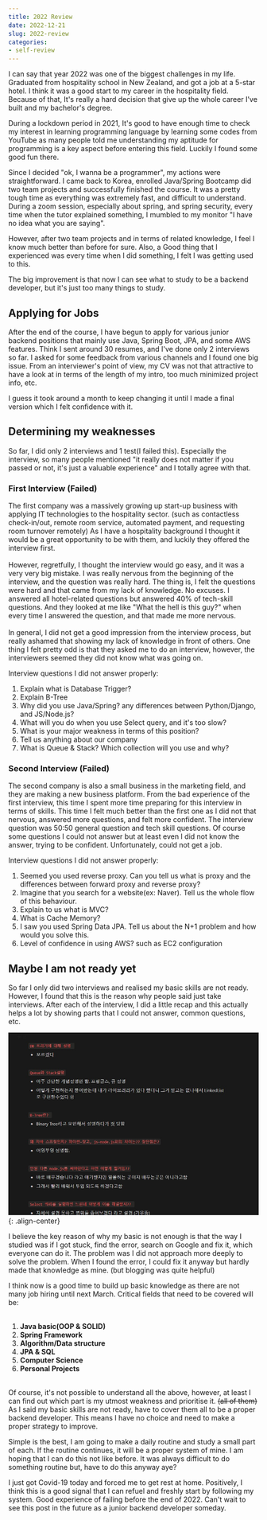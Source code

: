 ```yaml
---
title: 2022 Review
date: 2022-12-21
slug: 2022-review
categories:
- self-review
---
```



I can say that year 2022 was one of the biggest challenges in my life.  
Graduated from hospitality school in New Zealand, and got a job at a 5-star hotel. I think it was a good start to my career
in the hospitality field. Because of that, It's really a hard decision that give up the whole career I've built and my bachelor's degree.

<!-- more -->


During a lockdown period in 2021, It's good to have enough time to check my interest in learning programming
language by learning some codes from YouTube as many people told me understanding my aptitude for programming
is a key aspect before entering this field. Luckily I found some good fun there.

Since I decided "ok, I wanna be a programmer", my actions were straightforward. I came back to Korea, enrolled
Java/Spring Bootcamp did two team projects and successfully finished the course. It was a pretty tough time as everything
was extremely fast, and difficult to understand. During a zoom session, especially about spring, and spring security, every time
when the tutor explained something, I mumbled to my monitor "I have no idea what you are saying".

However, after two team projects and in terms of related knowledge, I feel I know much better than before for sure.
Also, a Good thing that I experienced was every time when I did something, I felt I was getting used to this.

The big improvement is that now I can see what to study to be a backend developer, but it's just too many things to study.


## Applying for Jobs
After the end of the course, I have begun to apply for various junior backend positions that mainly use Java,
Spring Boot, JPA, and some AWS features. Think I sent around 30 resumes, and I've done only 2 interviews so far.
I asked for some feedback from various channels and I found one big issue. From an interviewer's point of view, my CV
was not that attractive to have a look at in terms of the length of my intro, too much minimized project info, etc.

I guess it took around a month to keep changing it until I made a final version which I felt confidence with it.

## Determining my weaknesses
So far, I did only 2 interviews and 1 test(I failed this). Especially the interview, so many people mentioned
"it really does not matter if you passed or not, it's just a valuable experience" and I totally agree with that.

### First Interview (Failed)
The first company was a massively growing up start-up business with applying IT technologies to the hospitality sector.
(such as contactless check-in/out, remote room service, automated payment, and requesting room turnover remotely) As I
have a hospitality background I thought it would be a great opportunity to be with them, and luckily they offered the interview first. <br><br>
However, regretfully, I thought the interview would go easy, and it was a very very big mistake. I was really nervous from the beginning of the interview, and the question was really hard.
The thing is, I felt the questions were hard and that came from my lack of knowledge. No excuses.
I answered all hotel-related questions but answered 40% of tech-skill questions.
And they looked at me like "What the hell is this guy?" when every time I answered the question, and that made me more nervous. <br><br>
In general, I did not get a good impression from the interview process, but really ashamed that showing my lack of knowledge in front of others.
One thing I felt pretty odd is that they asked me to do an interview, however, the interviewers seemed they did not know what was going on.

Interview questions I did not answer properly:
1. Explain what is Database Trigger?
2. Explain B-Tree
3. Why did you use Java/Spring? any differences between Python/Django, and JS/Node.js?
4. What will you do when you use Select query, and it's too slow?
5. What is your major weakness in terms of this position?
6. Tell us anything about our company
7. What is Queue & Stack? Which collection will you use and why?


### Second Interview (Failed)
The second company is also a small business in the marketing field, and they are making a new business platform.
From the bad experience of the first interview, this time I spent more time preparing for this interview in terms of skills.
This time I felt much better than the first one as I did not that nervous, answered more questions, and felt more confident.
The interview question was 50:50 general question and tech skill questions. Of course some questions I could not answer but at least
even I did not know the answer, trying to be confident. Unfortunately, could not get a job.

Interview questions I did not answer properly:

1. Seemed you used reverse proxy. Can you tell us what is proxy and the differences between forward proxy and reverse proxy?
2. Imagine that you search for a website(ex: Naver). Tell us the whole flow of this behaviour.
3. Explain to us what is MVC?
4. What is Cache Memory?
5. I saw you used Spring Data JPA. Tell us about the N+1 problem and how would you solve this.
6. Level of confidence in using AWS? such as EC2 configuration

## Maybe I am not ready yet
So far I only did two interviews and realised my basic skills are not ready. However, I found that this is the reason why people said
just take interviews. After each of the interview, I did a little recap and this actually helps a lot by showing parts that I could not answer,
common questions, etc.


![recap](../../../../assets/images/22-12-12-2022review/12DEC.jpg "recap"){: .align-center}

I believe the key reason of why my basic is not enough is that the way I studied was if I got stuck, find the error, search on Google and fix it, which everyone can do it. 
The problem was I did not approach more deeply to solve the problem.
When I found the error, I could fix it anyway but hardly made that knowledge as mine. (but blogging was quite helpful)

I think now is a good time to build up basic knowledge as there are not many job hiring until next March.
Critical fields that need to be covered will be: <br><br>

1. **Java basic(OOP & SOLID)** <br>
2. **Spring Framework**<br>
3. **Algorithm/Data structure**<br>
4. **JPA & SQL**<br>
5. **Computer Science**<br>
6. **Personal Projects**<br><br>

Of course, it's not possible to understand all the above, however, at least I can find out which part is my utmost weakness
and prioritise it. ~~(all of them)~~ As I said my basic skills are not ready, have to cover them all to be a proper
backend developer. This means I have no choice and need to make a proper strategy to improve.

Simple is the best, I am going to make a daily routine and study a small part of each. If the routine continues, it will be
a proper system of mine. I am hoping that I can do this not like before. It was always difficult to do something routine
but, have to do this anyway aye?

I just got Covid-19 today and forced me to get rest at home. Positively, I think this is a good signal that I can refuel and
freshly start by following my system. Good experience of failing before the end of 2022. 
Can't wait to see this post in the future as a junior backend developer someday.











 












 




